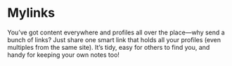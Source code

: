 # Mylinks
You’ve got content everywhere and profiles all over the place—why send a bunch of links? Just share one smart link that holds all your profiles (even multiples from the same site). It’s tidy, easy for others to find you, and handy for keeping your own notes too!
